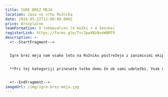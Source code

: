 ```yaml
---
title: IGRE BREZ MEJA
location: Jasa na vrhu Rožnika
date: 2024-05-22T12:00:00.000Z
price: Brezplačno
teamFormation: 8 tekmovalcev (4 moški + 4 ženske)
registerLink: https://forms.gle/TvrJpwXBzNxoWBMT9
description: >-
  <!--StartFragment-->


  Igre brez meja nam vsako leto na Rožniku postrežejo z zanimivimi ekipnimi igrami, ter obilico smeha in zabave. Ponovno bo vsaka od ekip morala pokazati čim več iznajdljivosti in spretnosti pri vsaki igri, verjetno pa bo potrebno na hitro popiti tudi kakšen kozarček. Igre bodo zelo zabavne, tako da bodo na svoj račun prišli tudi navijači svojih ekip, katerih upamo, da ne boste pozabili. Ta športna disciplina je namenjena izključno stanovalcem Študentskih domov v Ljubljani. Skupaj se bomo zbrali ob 14:00 na jasi na Rožniku, kjer se bomo pomerili v različnih igrah, ki jih bo določil in predstavil organizator. Ekipo sestavljajo 4 dekleta in 4 fantje. Vabljeni vsi na obilico smeha in lepih užitkov, s katerimi boste lahko nadaljevali vse do jutranjih ur, saj se dogajanje nadaljuje v obliki koncerta. **Pogoj za udeležbo je, da so vsi člani ekipe stanovalci istega doma!**


  **Pri tej kategoriji prinesete točke domu že ob sami udeležbi. Vsak dom prejme za udeležbo 10 točk. Za 1. mesto prejme ekipa 12 točk, za 2. mesto 10 točk in za 3. mesto 8 točk.**


  <!--EndFragment-->
imageUrl: /img/igre-brez-meja.jpg
---
```

